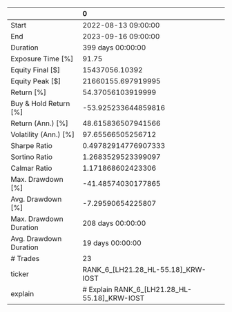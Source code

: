 |                        | 0                                            |
|:-----------------------|:---------------------------------------------|
| Start                  | 2022-08-13 09:00:00                          |
| End                    | 2023-09-16 09:00:00                          |
| Duration               | 399 days 00:00:00                            |
| Exposure Time [%]      | 91.75                                        |
| Equity Final [$]       | 15437056.10392                               |
| Equity Peak [$]        | 21660155.697919995                           |
| Return [%]             | 54.37056103919999                            |
| Buy & Hold Return [%]  | -53.925233644859816                          |
| Return (Ann.) [%]      | 48.615836507941566                           |
| Volatility (Ann.) [%]  | 97.65566505256712                            |
| Sharpe Ratio           | 0.49782914776907333                          |
| Sortino Ratio          | 1.2683529523399097                           |
| Calmar Ratio           | 1.171868602423306                            |
| Max. Drawdown [%]      | -41.48574030177865                           |
| Avg. Drawdown [%]      | -7.29590654225807                            |
| Max. Drawdown Duration | 208 days 00:00:00                            |
| Avg. Drawdown Duration | 19 days 00:00:00                             |
| # Trades               | 23                                           |
| ticker                 | RANK_6_[LH21.28_HL-55.18]_KRW-IOST           |
| explain                | # Explain RANK_6_[LH21.28_HL-55.18]_KRW-IOST |